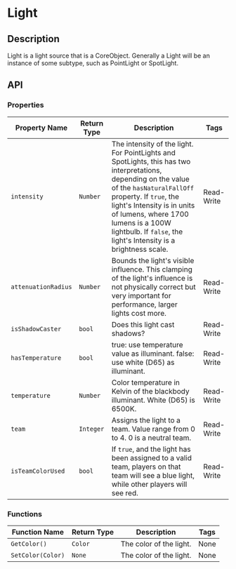 # Light

## Description

Light is a light source that is a CoreObject. Generally a Light will be an instance of some subtype, such as PointLight or SpotLight.

## API

### Properties 

| Property Name | Return Type | Description | Tags |
| -------- | ----------- | ----------- | ---- |
| `intensity` | `Number` | The intensity of the light. For PointLights and SpotLights, this has two interpretations, depending on the value of the `hasNaturalFallOff` property. If `true`, the light's Intensity is in units of lumens, where 1700 lumens is a 100W lightbulb. If `false`, the light's Intensity is a brightness scale. | Read-Write |
| `attenuationRadius` | `Number` | Bounds the light's visible influence. This clamping of the light's influence is not physically correct but very important for performance, larger lights cost more. | Read-Write |
| `isShadowCaster` | `bool` | Does this light cast shadows? | Read-Write |
| `hasTemperature` | `bool` | true: use temperature value as illuminant. false: use white (D65) as illuminant. | Read-Write |
| `temperature` | `Number` | Color temperature in Kelvin of the blackbody illuminant. White (D65) is 6500K. | Read-Write |
| `team` | `Integer` | Assigns the light to a team. Value range from 0 to 4. 0 is a neutral team. | Read-Write |
| `isTeamColorUsed` | `bool` | If `true`, and the light has been assigned to a valid team, players on that team will see a blue light, while other players will see red. | Read-Write |

### Functions 

| Function Name | Return Type | Description | Tags |
| -------- | ----------- | ----------- | ---- |
| `GetColor()` | `Color` | The color of the light. | None |
| `SetColor(Color)` | `None` | The color of the light. | None |
